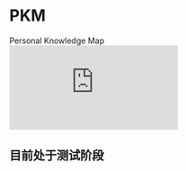 # PKM
 Personal Knowledge Map  
![image](http://github.com/CharlesShan-hub/PKM/main/resources/title_samll.pdf)
## 目前处于测试阶段  
##